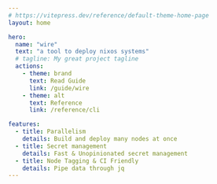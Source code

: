 ```yaml
---
# https://vitepress.dev/reference/default-theme-home-page
layout: home

hero:
  name: "wire"
  text: "a tool to deploy nixos systems"
  # tagline: My great project tagline
  actions:
    - theme: brand
      text: Read Guide
      link: /guide/wire
    - theme: alt
      text: Reference
      link: /reference/cli

features:
  - title: Parallelism
    details: Build and deploy many nodes at once
  - title: Secret management
    details: Fast & Unopinionated secret management
  - title: Node Tagging & CI Friendly
    details: Pipe data through jq
---
```



